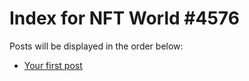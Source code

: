# Index for NFT World #4576
Posts will be displayed in the order below:

- [Your first post](./001-first.md)

